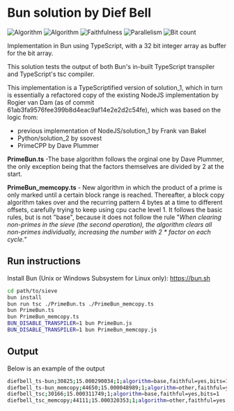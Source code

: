 # Bun solution by Dief Bell
![Algorithm](https://img.shields.io/badge/Algorithm-base-green)
![Algorithm](https://img.shields.io/badge/Algorithm-other-yellowgreen)
![Faithfulness](https://img.shields.io/badge/Faithful-yes-green)
![Parallelism](https://img.shields.io/badge/Parallel-no-green)
![Bit count](https://img.shields.io/badge/Bits-1-green)
<!-- ![Parallelism](https://img.shields.io/badge/Parallel-yes-green) -->

Implementation in Bun using TypeScript, with a 32 bit integer array as buffer for the bit array.

This solution tests the output of both Bun's in-built TypeScript transpiler and TypeScript's tsc compiler.

This implementation is a TypeScriptified version of solution_1, which in turn is
essentially a refactored copy of the existing NodeJS implementation
by Rogier van Dam (as of commit 61ab3fa9576fee399b8d4eac9af14e2e2d2c54fe),
which was based on the logic from:
- previous implementation of NodeJS/solution_1 by Frank van Bakel
- Python/solution_2                            by ssovest
- PrimeCPP                                     by Dave Plummer

**PrimeBun.ts** -The base algorithm follows the orginal one by Dave Plummer, the only exception being that the factors themselves are divided by 2 at the start.

<!-- **PrimeBun_cluster.ts** - Multiprocessor version using cluster API, running batches of sieves on each processor. -->

**PrimeBun_memcopy.ts** - New algorithm in which the product of a prime is only marked until a certain block range is reached. Thereafter, a block copy algorithm takes over and the recurring pattern 4 bytes at a time to different offsets, carefully trying to keep using cpu cache level 1. It follows the basic rules, but is not "base", because it does not follow the rule "*When clearing non-primes in the sieve (the second operation), the algorithm clears all non-primes individually, increasing the number with 2 * factor on each cycle.*"

## Run instructions
Install Bun (Unix or Windows Subsystem for Linux only): <https://bun.sh>

```bash
cd path/to/sieve
bun install
bun run tsc ./PrimeBun.ts ./PrimeBun_memcopy.ts
bun PrimeBun.ts
bun PrimeBun_memcopy.ts
BUN_DISABLE_TRANSPILER=1 bun PrimeBun.js
BUN_DISABLE_TRANSPILER=1 bun PrimeBun_memcopy.js
```

## Output
Below is an example of the output

```bash
diefbell_ts-bun;30825;15.000290034;1;algorithm=base,faithful=yes,bits=1
diefbell_ts-bun_memcopy;44650;15.000048989;1;algorithm=other,faithful=yes,bits=1
diefbell_tsc;30166;15.000311749;1;algorithm=base,faithful=yes,bits=1
diefbell_tsc_memcopy;44111;15.000320353;1;algorithm=other,faithful=yes,bits=1
```
